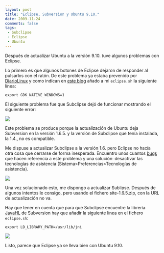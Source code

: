 ```yaml
---
layout: post
title: "Eclipse, Subversion y Ubuntu 9.10."
date: 2009-11-24
comments: false
tags:
 - Subclipse
 - Eclipse
 - Ubuntu
---
```


Después de actualizar Ubuntu a la versión 9.10. tuve algunos problemas con Eclipse.

Lo primero es que algunos botones de Eclipse dejaron de responder al pulsarlos con el ratón. De este problema ya estaba prevenido por 
[DiarioLinux](http://diariolinux.com/2009/11/18/eclipse-ventanas-grises-y-la-gran-comunidad/) y como indican en 
[este blog](http://www.norio.be/blog/2009/10/problems-eclipse-buttons-ubuntu-910) añado a mi `eclipse.sh` la siguiente línea:

	export GDK_NATIVE_WINDOWS=1

El siguiente problema fue que Subclipse dejó de funcionar mostrando el siguiente error:

[![](http://dl.dropbox.com/u/302696/blog_files/eclipse_ubuntu_9_10/unable_load_svn_client.png)](http://dl.dropbox.com/u/302696/blog_files/eclipse_ubuntu_9_10/unable_load_svn_client.png)

Este problema se produce porque la actualización de Ubuntu deja Subversion en la versión 1.6.5. y la versión de Subclipse que tenía instalada, la 1.4., no es compatible. 

Me dispuse a actualizar Subclipse a la versión 1.6. pero Eclipse no hacía otra cosa que cerrarse de forma inesperada. Encuentro unos cuantos [bugs](https://bugs.launchpad.net/ubuntu/+source/openjdk-6/+bug/445009) que hacen referencia a este problema y una solución: desactivar las tecnologías de asistencia (Sistema>Preferencias>Tecnologías de asistencia).

[![](http://dl.dropbox.com/u/302696/blog_files/eclipse_ubuntu_9_10/tecnologias_asistencia.png)](http://dl.dropbox.com/u/302696/blog_files/eclipse_ubuntu_9_10/tecnologias_asistencia.png)

Una vez solucionado esto, me dispongo a actualizar Sublipse. Después de algunos intentos lo consigo, pero usando el fichero 
site-1.6.5.zip, con la URL de actualización no va.

Hay que tener en cuenta que para que Subclipse encuentre la librería [JavaHL](http://subclipse.tigris.org/wiki/JavaHL) de Subversion hay que añadir la siguiente línea en el fichero `eclipse.sh`:

	export LD_LIBRARY_PATH=/usr/lib/jni

[![](http://dl.dropbox.com/u/302696/blog_files/eclipse_ubuntu_9_10/preferences_svn.png)](http://dl.dropbox.com/u/302696/blog_files/eclipse_ubuntu_9_10/preferences_svn.png)

Listo, parece que Eclipse ya se lleva bien con Ubuntu 9.10.
